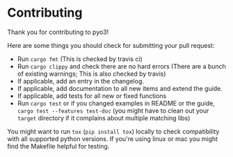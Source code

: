 # Contributing

Thank you for contributing to pyo3!

Here are some things you should check for submitting your pull request:

 - Run `cargo fmt` (This is checked by travis ci)
 - Run `cargo clippy` and check there are no hard errors (There are a bunch of existing warnings; This is also checked by travis)
 - If applicable, add an entry in the changelog.
 - If applicable, add documentation to all new items and extend the guide.
 - If applicable, add tests for all new or fixed functions
 - Run `cargo test` or if you changed examples in README or the guide,
   `cargo test --features test-doc` (you might have to clean out your
   `target` directory if it complains about multiple matching libs)

You might want to run `tox` (`pip install tox`) locally to check compatibility with all supported python versions. If you're using linux or mac you might find the Makefile helpful for testing.
